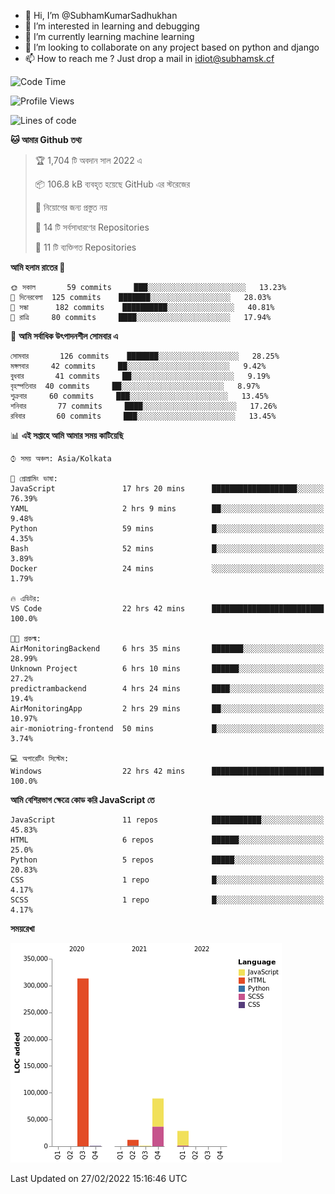 - 👋 Hi, I’m @SubhamKumarSadhukhan
- 👀 I’m interested in learning and debugging
- 🌱 I’m currently learning machine learning
- 💞️ I’m looking to collaborate on any project based on python and django
- 📫 How to reach me ?
      Just drop a mail in idiot@subhamsk.cf

<!---
SubhamKumarSadhukhan/SubhamKumarSadhukhan is a ✨ special ✨ repository because its `README.md` (this file) appears on your GitHub profile.
You can click the Preview link to take a look at your changes.
--->


<!--START_SECTION:waka-->
![Code Time](http://img.shields.io/badge/Code%20Time-219%20hrs%2017%20mins-blue)

![Profile Views](http://img.shields.io/badge/%E0%A6%AA%E0%A7%8D%E0%A6%B0%E0%A7%8B%E0%A6%AB%E0%A6%BE%E0%A6%87%E0%A6%B2%20%E0%A6%A6%E0%A6%B0%E0%A7%8D%E0%A6%B6%E0%A6%A8-5-blue)

![Lines of code](https://img.shields.io/badge/%E0%A6%B9%E0%A7%8D%E0%A6%AF%E0%A6%BE%E0%A6%B2%E0%A7%8B%20%E0%A6%93%E0%A6%AF%E0%A6%BC%E0%A6%BE%E0%A6%B0%E0%A7%8D%E0%A6%B2%E0%A7%8D%E0%A6%A1%20%E0%A6%A5%E0%A7%87%E0%A6%95%E0%A7%87%20%E0%A6%86%E0%A6%AE%E0%A6%BF%20%E0%A6%B2%E0%A6%BF%E0%A6%96%E0%A7%87%E0%A6%9B%E0%A6%BF-445%20Thousand%20%E0%A6%95%E0%A7%8B%E0%A6%A1%E0%A7%87%E0%A6%B0%20%E0%A6%B2%E0%A6%BE%E0%A6%87%E0%A6%A8-blue)

**🐱 আমার Github তথ্য** 

> 🏆 1,704 টি অবদান সাল 2022 এ
 > 
> 📦 106.8 kB ব্যবহৃত হয়েছে GitHub এর স্টরেজের 
 > 
> 🚫 নিয়োগের জন্য প্রস্তুত নয়
 > 
> 📜 14 টি সর্বসাধারণের Repositories 
 > 
> 🔑 11 টি ব্যক্তিগত Repositories  
 > 
**আমি হলাম রাতের 🦉** 

```text
🌞 সকাল       59 commits     ███░░░░░░░░░░░░░░░░░░░░░░   13.23% 
🌆 দিনেরবেলা  125 commits    ███████░░░░░░░░░░░░░░░░░░   28.03% 
🌃 সন্ধা      182 commits    ██████████░░░░░░░░░░░░░░░   40.81% 
🌙 রাত্রি     80 commits     ████░░░░░░░░░░░░░░░░░░░░░   17.94%

```
📅 **আমি সর্বাধিক উৎপাদনশীল সোমবার এ** 

```text
সোমবার       126 commits    ███████░░░░░░░░░░░░░░░░░░   28.25% 
মঙ্গলবার     42 commits     ██░░░░░░░░░░░░░░░░░░░░░░░   9.42% 
বুধবার       41 commits     ██░░░░░░░░░░░░░░░░░░░░░░░   9.19% 
বৃহস্পতিবার  40 commits     ██░░░░░░░░░░░░░░░░░░░░░░░   8.97% 
শুক্রবার     60 commits     ███░░░░░░░░░░░░░░░░░░░░░░   13.45% 
শনিবার       77 commits     ████░░░░░░░░░░░░░░░░░░░░░   17.26% 
রবিবার       60 commits     ███░░░░░░░░░░░░░░░░░░░░░░   13.45%

```


📊 **এই সপ্তাহে আমি আমার সময় কাটিয়েছি** 

```text
⌚︎ সময় অঞ্চল: Asia/Kolkata

💬 প্রোগ্রামিং ভাষা: 
JavaScript               17 hrs 20 mins      ███████████████████░░░░░░   76.39% 
YAML                     2 hrs 9 mins        ██░░░░░░░░░░░░░░░░░░░░░░░   9.48% 
Python                   59 mins             █░░░░░░░░░░░░░░░░░░░░░░░░   4.35% 
Bash                     52 mins             █░░░░░░░░░░░░░░░░░░░░░░░░   3.89% 
Docker                   24 mins             ░░░░░░░░░░░░░░░░░░░░░░░░░   1.79%

🔥 এডিটর: 
VS Code                  22 hrs 42 mins      █████████████████████████   100.0%

🐱‍💻 প্রকল্ম: 
AirMonitoringBackend     6 hrs 35 mins       ███████░░░░░░░░░░░░░░░░░░   28.99% 
Unknown Project          6 hrs 10 mins       ██████░░░░░░░░░░░░░░░░░░░   27.2% 
predictrambackend        4 hrs 24 mins       ████░░░░░░░░░░░░░░░░░░░░░   19.4% 
AirMonitoringApp         2 hrs 29 mins       ██░░░░░░░░░░░░░░░░░░░░░░░   10.97% 
air-moniotring-frontend  50 mins             █░░░░░░░░░░░░░░░░░░░░░░░░   3.74%

💻 অপারেটিং সিস্টেম: 
Windows                  22 hrs 42 mins      █████████████████████████   100.0%

```

**আমি বেশিরভাগ ক্ষেত্রে কোড করি JavaScript তে** 

```text
JavaScript               11 repos            ███████████░░░░░░░░░░░░░░   45.83% 
HTML                     6 repos             ██████░░░░░░░░░░░░░░░░░░░   25.0% 
Python                   5 repos             █████░░░░░░░░░░░░░░░░░░░░   20.83% 
CSS                      1 repo              █░░░░░░░░░░░░░░░░░░░░░░░░   4.17% 
SCSS                     1 repo              █░░░░░░░░░░░░░░░░░░░░░░░░   4.17%

```


**সময়রেখা**

![Chart not found](https://raw.githubusercontent.com/SubhamKumarSadhukhan/SubhamKumarSadhukhan/main/charts/bar_graph.png) 


 Last Updated on 27/02/2022 15:16:46 UTC
<!--END_SECTION:waka-->
